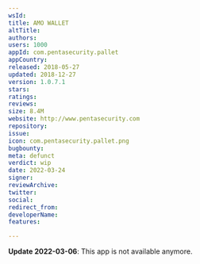 ```yaml
---
wsId: 
title: AMO WALLET
altTitle: 
authors: 
users: 1000
appId: com.pentasecurity.pallet
appCountry: 
released: 2018-05-27
updated: 2018-12-27
version: 1.0.7.1
stars: 
ratings: 
reviews: 
size: 8.4M
website: http://www.pentasecurity.com
repository: 
issue: 
icon: com.pentasecurity.pallet.png
bugbounty: 
meta: defunct
verdict: wip
date: 2022-03-24
signer: 
reviewArchive: 
twitter: 
social: 
redirect_from: 
developerName: 
features: 

---
```


**Update 2022-03-06**: This app is not available anymore.

